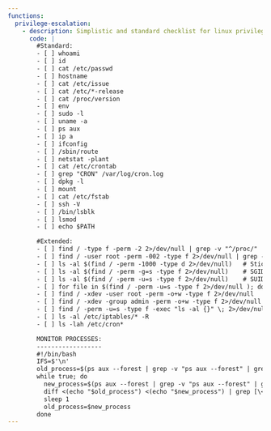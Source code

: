 ```yaml
---
functions:
  privilege-escalation:
    - description: Simplistic and standard checklist for linux privilege escalation, in no particular order
      code: |
        #Standard:
        - [ ] whoami
        - [ ] id
        - [ ] cat /etc/passwd
        - [ ] hostname
        - [ ] cat /etc/issue
        - [ ] cat /etc/*-release
        - [ ] cat /proc/version
        - [ ] env
        - [ ] sudo -l
        - [ ] uname -a
        - [ ] ps aux
        - [ ] ip a
        - [ ] ifconfig
        - [ ] /sbin/route
        - [ ] netstat -plant
        - [ ] cat /etc/crontab
        - [ ] grep "CRON" /var/log/cron.log
        - [ ] dpkg -l
        - [ ] mount
        - [ ] cat /etc/fstab
        - [ ] ssh -V
        - [ ] /bin/lsblk
        - [ ] lsmod
        - [ ] echo $PATH

        #Extended:
        - [ ] find / -type f -perm -2 2>/dev/null | grep -v "^/proc/"                     #world writable
        - [ ] find / -user root -perm -002 -type f 2>/dev/null | grep -v "^/proc/"     #world writable ownd by root
        - [ ] ls -al $(find / -perm -1000 -type d 2>/dev/null)   # Sticky bit - Only the owner of the directory or the owner of a file can delete or rename here.
        - [ ] ls -al $(find / -perm -g=s -type f 2>/dev/null)    # SGID (chmod 2000) - run as the group, not the user who started it.
        - [ ] ls -al $(find / -perm -u=s -type f 2>/dev/null)    # SUID (chmod 4000) - run as the owner, not the user who started it.
        - [ ] for file in $(find / -perm -u=s -type f 2>/dev/null ); do ls -al $file; done;
        - [ ] find / -xdev -user root -perm -o+w -type f 2>/dev/null
        - [ ] find / -xdev -group admin -perm -o+w -type f 2>/dev/null
        - [ ] find / -perm -u=s -type f -exec "ls -al {}" \; 2>/dev/null
        - [ ] ls -al /etc/iptables/* -R
        - [ ] ls -lah /etc/cron*        

        MONITOR PROCESSES:
        ------------------
        #!/bin/bash
        IFS=$'\n'
        old_process=$(ps aux --forest | grep -v "ps aux --forest" | grep -v "sleep 1" | grep -v $0)
        while true; do
          new_process=$(ps aux --forest | grep -v "ps aux --forest" | grep -v "sleep 1" | grep -v $0)
          diff <(echo "$old_process") <(echo "$new_process") | grep [\<\>]
          sleep 1
          old_process=$new_process
        done
---
```


